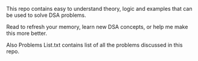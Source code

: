 This repo contains easy to understand theory, logic and examples that can be used to solve DSA problems.

Read to refresh your memory, learn new DSA concepts, or help me make this more better.

Also Problems List.txt contains list of all the problems discussed in this repo.

